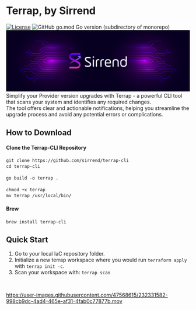 # Terrap, by Sirrend
[![License](https://img.shields.io/badge/License-Apache_2.0-blue.svg)](https://opensource.org/licenses/Apache-2.0)  ![GitHub go.mod Go version (subdirectory of monorepo)](https://img.shields.io/github/go-mod/go-version/sirrend/terrap-cli?filename=go.mod)</br>
<img src="./docs/twitter-cover.jpg"/>
Simplify your Provider version upgrades with Terrap - a powerful CLI tool that scans your system and identifies any required changes. </br>
The tool offers clear and actionable notifications, helping you streamline the upgrade process and avoid any potential errors or complications. 

## How to Download
#### Clone the Terrap-CLI Repository
```shell
git clone https://github.com/sirrend/terrap-cli
cd terrap-cli

go build -o terrap .

chmod +x terrap
mv terrap /usr/local/bin/
```

#### Brew
```shell
brew install terrap-cli
```

## Quick Start
1. Go to your local IaC repository folder.
2. Initialize a new terrap workspace where you would run `terraform apply` with `terrap init -c`.
3. Scan your workspace with: `terrap scan`
</br>

https://user-images.githubusercontent.com/47568615/232331582-998cb9dc-4ad4-465e-af31-4fab0c77877b.mov




